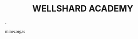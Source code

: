 <h1 align="center"> WELLSHARD ACADEMY </h1>.

<p style="font-family: Brush Script MT"> minezorgas </p>
